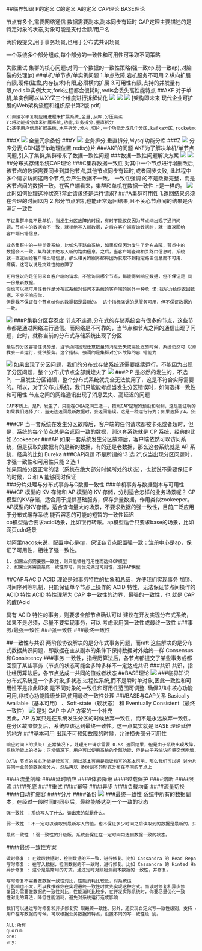 ##临界知识
P的定义
C的定义
A的定义
CAP理论
BASE理论

节点有多个,需要网络通信
数据需要副本,副本同步有延时
CAP定理主要描述的是特定对象的状态,对象可能是支付金额/用户名

两阶段提交,用于事务场景,也用于分布式共识场景

一个系统多个部分组成,每个部分的一致性和可用性可采取不同策略

失败重试
集群的核心问题:对同一个数据的一致性策略(强一致cp,弱一致ap),对脑裂的处理(p)
##单机/单节点/单实例问题
1.单点故障,宕机服务不可用
2.纵向扩展有限,硬件(磁盘,内存技术)有限,必须横向扩展
3.可用性有限,支持的并发量有限,redis单实例太大,fork过程都会很耗时,redis会丢失高性能特点
##AKF
对于单机,单实例可以从XYZ三个维度进行拆解优化
[](https://time.geekbang.org/column/article/252741)
![](.z_01_分布式_临界知识_理论_AKF_CAP_BASE_images/80e869a8.png)
![](.z_01_分布式_临界知识_理论_AKF_CAP_BASE_images/c8d15236.png)
![](.z_01_分布式_临界知识_理论_AKF_CAP_BASE_images/ec39d0b3.png)
[架构即未来 现代企业可扩展的Web架构流程和组织原书第2版.pdf]
```asp
X:直接水平复制应用进程来扩展系统,全量,从库,分压高读
Y:将功能拆分出来扩展系统,功能,业务拆分,垂直拆分
Z:基于用户信息扩展系统,水平拆分,分片,切片,一个功能分成几个分区,kafka分区,rocketmq分片,redis分片
```
###X
![](.z_01_分布式_临界知识_理论_AKF_CAP_BASE_images/acd8d11f.png)
全量冗余备份
###Y
![](.z_01_分布式_临界知识_理论_AKF_CAP_BASE_images/59c8b4ac.png)
业务拆分,垂直拆分,Mysql功能分库
###Z
![](.z_01_分布式_临界知识_理论_AKF_CAP_BASE_images/e5511b9a.png)
分库分表,CDN基于ip地理位置,redis分片
###AKF的问题
AKF为了解决单机/单节点问题,引入了集群,集群带来了数据一致性问题
###数据一致性问题解决方案
![](.z_01_分布式_临界知识_理论_AKF_CAP_BASE_images/6ee308d7.png)
![](.z_01_分布式_临界知识_理论_AKF_CAP_BASE_images/13bf630e.png)
##分布式存储系统CAP理论
###C集群数据一致性
[](https://www.zhihu.com/question/54105974)
对其中一个节点进行增删改后,该节点的数据需要同步到其他节点,其他节点同步有延时,或者同步失败,
此过程中多个请求访问这两个节点,会产生数据不一致。
一致性强调 的不是数据完整，而是各节点间的数据一致。在客户端看来，集群和单机在数据一致性上是一样的。
![](.z_分布式模型_images/fe29b14b.png)
此时如何处理这种状态?禁止请求还是运行请求?
###A集群可用性
1.返回结果必须在合理的时间以内
2.部分节点宕机也能正常返回结果,且不关心节点间的结果是否满足一致性

```
不过集群毕竟不是单机，当发生分区故障的时候，有时不能仅仅因为节点间出现了通讯问
题，节点中的数据会不一致，就拒绝写入新数据，之后在客户端查询数据时，就一直返回给
客户端出错信息。

业务集群中的一些关键系统，比如名字路由系统，如果仅仅因为发生了分布故障，节点中的
数据会不一致，集群就拒绝写入新的路由信息，之后，当客户端查询相关路由信息时，系统
就一直返回给客户端出错信息，那么相关的服务都将因为获取不到指定路由信息而不可用、
瘫痪，这可以说是灾难性的故障了

可用性说的是任何来自客户端的请求，不管访问哪个节点，都能得到响应数据，但不保证是 同一份最新数据。
你也可以把可用性看作是分布式系统对访问本系统的客户端的另外一种承 诺:我尽力给你返回数据，不会不响应你，
但是我不保证每个节点给你的数据都是最新的。 这个指标强调的是服务可用，但不保证数据的一致。
```

![](.z_分布式模型_images/7581e52e.png)
###P集群分区容忍度
节点不连通,分布式的存储系统会有很多的节点，这些节点都是通过网络进行通信。而网络是不可靠的，当节点和节点之间的通信出现了问题，此时，就称当前的分布式存储系统出现了分区
```asp
最后的分区容错性说的是，当节点间出现任意数量的消息丢失或高延迟的时候，系统仍然可 以继续提供服务。也就是说，分布式系统在告诉访问本系统的客户端:不管我的内部出现什 么样的数据同步问题，
我会一直运行，提供服务。这个指标，强调的是集群对分区故障的容 错能力
```
![](.z_分布式模型CAP_BASE_images/fd2bc015.png)
如果出现了分区问题，我们的分布式存储系统还需要继续运行。不能因为出现了分区问题，整个分布式节点全部就熄火了
![](.z_分布式模型CAP_BASE_images/262c0039.png)
###P
P 是必然的发生的，不选 P，一旦发生分区错误，整个分布式系统就完全无法使用了，这是不符合实际需要的。所以，对于分布式系统，我们只能能考虑当发生分区错误时，如何选择一致性和可用性
节点之间的网络通讯出现了消息丢失、高延迟的问题
```asp
CAP本质上，是P，发生了，只能在C和A之间二选一，按照CAP定理的预设和限制，这是能证明的，也很容易理解。那么，在实际系统中（比如基于2PC、Raft实现），
如果我们选择了C，当无法返回最新数据时，会返回错误，这是一种运行行为；如果选择了A，会返回旧数据，这也是一种运行行为。
```
###CP
当一套系统在发生分区故障后，客户端的任何请求都被卡死或者超时，但是，系统的每个节点总是会返回一致的数据，则这套系统就是 CP 系统，经典的比如 Zookeeper
###AP
如果一套系统发生分区故障后，客户端依然可以访问系统，但是获取的数据有的是新的数据，有的还是老数据，那么这套系统就是 AP 系统，经典的比如 Eureka
###CAP问题
不是所谓的“3 选 2”,仅当出现分区问题时，才强一致性和可用性只能 2 选 1  
如果网络分区正常的话（系统在绝大部分时候所处的状态），也就说不需要保证 P 的时候，C 和 A 能够同时保证  
[](https://www.zhihu.com/question/54105974)
###分片处理与分布式事务与C数据一致性
###单机事务与数据副本与可用性
###CP 模型的 KV 存储和 AP 模型的 KV 存储，分别适合怎样的业务场景呢？
CP模型的KV存储，适合用于提供基础服务，保存少量数据，作用类似zookeeper。
AP模型的KV存储，适合查询量大的场景，不要求数据的强一致性，目前广泛应用于分布式缓存系统
能否容忍的可能的短暂的一致性延迟  
cp模型适合要求acid场景，比如银行转账。ap模型适合只要求base的场景，比如网页cdn场景

以阿里nacos来说，配置中心是cp，保证各节点配置强一致；注册中心是ap，保证了可用性，牺牲了强一致性。
```asp
1. 如果业务需要强一致性，则只能牺牲可用性而选择CP模型
2. 如果业务需要最终一致性即可，则优先满足可用性，选择AP模型
```
##CAP与ACID
ACID 理论是对事务特性的抽象和总结，方便我们实现事务
加锁、时间序列等机制，只能保证单个节点上操作的 ACID 特性，无法保证节点间操作的 ACID 特性
ACID 特性理解为 CAP 中一致性的边界，最强的一致性，也 就是 CAP 的酸(Acid

具有 ACID 特性的事务，则要求全部节点确认可以
建议在开发实现分布式系统，如果不是必须，尽量不要实现事务，可以 考虑采用强一致性或最终一致性
###事务/最强一致性
###强一致性
###最终一致性

##一致性与共识
两阶段协议解决的是分布式事务问题，而raft 这些解决的是分布式数据共识问题，即数据在主从副本的条件下保持数据对外始终一样
Consensus和Consistency
###事务
一致性，指经历算法后，各节点都提交了某些事务或都回滚了某些事务（节点的状态可能会多种多样不一定达成共识
###共识
共识，指让经历算法后，各节点达成一共同的值或者状态
##BASE理论
![](.z_01_分布式_临界知识_CAP_BASE_事务_共识_Consensus_Consistency_images/5bdf653b.png)
###临界知识
分布式系统是一个多对象,多状态,过程性系统,而不是瞬时单对象,因此一致性和可用性不是非此即彼,是不同对象的一致性和可用性范围可调整.
确保2/8中核心功能可用,非核心功能降级处理,使用最终一致性处理
###BASE与CAP关系
Basically Available（基本可用） 、Soft-state（软状态） 和 Eventually Consistent（最终一致性） 
![](.z_01_分布式模型_CAP_BASE_images/6179e969.png)
是对 CAP 中 AP 方案的一个补充  
因此，AP 方案只是在系统发生分区的时候放弃一致性，而不是永远放弃一致性。在分区故障恢复后，系统应该达到最终一致性。这一点其实就是 BASE 理论延伸的地方
###基本可用
出现不可预知故障的时候，允许损失部分可用性
```asp
响应时间上的损失: 正常情况下，处理用户请求需要 0.5s 返回结果，但是由于系统出现故障，处理用户请求的时间变为 3 s。
系统功能上的损失：正常情况下，用户可以使用系统的全部功能，但是由于系统访问量突然剧增，系统的部分非核心功能无法使用
```
```asp
DATA 节点的核心功能是读和写，所以基本可用是指读和写的基本可用。那么我们可以通 过分片和多副本，实现读和写的基本可用。也就是说，
将同一业务的数据先分片，然后再以 多份副本的形式分布在不同的节点上
```
####流量削峰
####延时响应
####体验降级
####过载保护
####熔断
####限流
####兜底
####重试
####幂等
####异步
####负载均衡
####流量切换
####自动扩缩容
####分片
####备份
![](.z_01_分布式_临界知识_CAP_BASE_事务_共识_Consensus_Consistency_images/8097fc30.png)
###最终一致性
系统中所有的数据副本，在经过一段时间的同步后，最终能够达到一个一致的状态
```asp
强一致性 ：系统写入了什么，读出来的就是什么。

弱一致性 ：不一定可以读取到最新写入的值，也不保证多少时间之后读取到的数据是最新的，只是会尽量保证某个时刻达到数据一致的状态。

最终一致性 ：弱一致性的升级版，系统会保证在一定时间内达到数据一致的状态。
```
####最终一致性方案
```asp
读时修复 : 在读取数据时，检测数据的不一致，进行修复。比如 Cassandra 的 Read Repair 实现，具体来说，在向 Cassandra 系统查询数据的时候，如果检测到不同节点 的副本数据不一致，系统就自动修复数据。
写时修复 : 在写入数据，检测数据的不一致时，进行修复。比如 Cassandra 的 Hinted Handoff 实现。具体来说，Cassandra 集群的节点之间远程写数据的时候，如果写失败 就将数据缓存下来，然后定时重传，修复数据的不一致性。
异步修复 : 这个是最常用的方式，通过定时对账检测副本数据的一致性，并修复。
```
```asp
写时修复不需要做数据一致性对比，性能消耗比较低，对系统运
行影响也不大，所以我推荐你在实现最终一致性时优先实现这种方式。而读时修复和异步修
复因为需要做数据的一致性对比，性能消耗比较多，在开发实际系统时，你要尽量优化一致
性对比的算法，降低性能消耗，避免对系统运行造成影响

我们可以通过写时修复和异步修复实 现最终一致性。另外，还实现自定义写一致性级别，支持 All、Quorum、One、Any 4 种 写一致性级别，
用户在写数据的时候，可以根据业务数据的特点，设置不同的写一致性级 别。

ALL:所有
quorum
one:
any:

```
